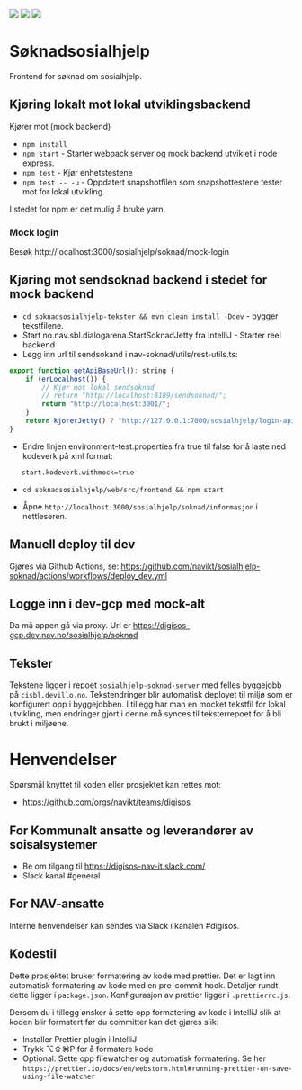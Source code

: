 ![](https://github.com/navikt/sosialhjelp-soknad/workflows/Build%20image/badge.svg?branch=master)
![](https://github.com/navikt/sosialhjelp-soknad/workflows/Deploy%20til%20dev/badge.svg?)
![](https://github.com/navikt/sosialhjelp-soknad/workflows/Deploy%20til%20prod-sbs/badge.svg?)

# Søknadsosialhjelp

Frontend for søknad om sosialhjelp.

## Kjøring lokalt mot lokal utviklingsbackend

Kjører mot (mock backend)

-   `npm install`
-   `npm start` - Starter webpack server og mock backend utviklet i node express.
-   `npm test` - Kjør enhetstestene
-   `npm test -- -u` - Oppdatert snapshotfilen som snapshottestene tester mot for lokal utvikling.

I stedet for npm er det mulig å bruke yarn.

### Mock login

Besøk http://localhost:3000/sosialhjelp/soknad/mock-login

## Kjøring mot sendsoknad backend i stedet for mock backend

-   `cd soknadsosialhjelp-tekster && mvn clean install -Ddev` - bygger tekstfilene.
-   Start no.nav.sbl.dialogarena.StartSoknadJetty fra IntelliJ - Starter reel backend
-   Legg inn url til sendsokand i nav-soknad/utils/rest-utils.ts:

```javascript
export function getApiBaseUrl(): string {
    if (erLocalhost()) {
        // Kjør mot lokal sendsoknad
        // return "http://localhost:8189/sendsoknad/";
        return "http://localhost:3001/";
    }
    return kjorerJetty() ? "http://127.0.0.1:7000/sosialhjelp/login-api/soknad-api/" : "/sendsoknad/";
}
```

-   Endre linjen environment-test.properties fra true til false for å laste ned kodeverk på xml format:

```
   start.kodeverk.withmock=true
```

-   `cd soknadsosialhjelp/web/src/frontend && npm start`

-   Åpne `http://localhost:3000/sosialhjelp/soknad/informasjon` i nettleseren.

## Manuell deploy til dev

Gjøres via Github Actions, se: https://github.com/navikt/sosialhjelp-soknad/actions/workflows/deploy_dev.yml

## Logge inn i dev-gcp med mock-alt

Da må appen gå via proxy. Url er https://digisos-gcp.dev.nav.no/sosialhjelp/soknad

## Tekster

Tekstene ligger i repoet `sosialhjelp-soknad-server` med felles byggejobb på `cisbl.devillo.no`. Tekstendringer blir automatisk
deployet til miljø som er konfigurert opp i byggejobben. I tillegg har man en mocket tekstfil for lokal utvikling, men endringer
gjort i denne må synces til teksterrepoet for å bli brukt i miljøene.

# Henvendelser

Spørsmål knyttet til koden eller prosjektet kan rettes mot:

-   https://github.com/orgs/navikt/teams/digisos

## For Kommunalt ansatte og leverandører av soisalsystemer

-   Be om tilgang til https://digisos-nav-it.slack.com/
-   Slack kanal #general

## For NAV-ansatte

Interne henvendelser kan sendes via Slack i kanalen #digisos.

## Kodestil

Dette prosjektet bruker formatering av kode med prettier. Det er lagt inn automatisk formatering av kode med en pre-commit hook.
Detaljer rundt dette ligger i `package.json`. Konfigurasjon av prettier ligger i `.prettierrc.js`.

Dersom du i tillegg ønsker å sette opp formatering av kode i IntelliJ slik at koden blir formatert før du committer kan det gjøres slik:

-   Installer Prettier plugin i IntelliJ
-   Trykk ⌥⇧⌘P for å formatere kode
-   Optional: Sette opp filewatcher og automatisk formatering. Se her `https://prettier.io/docs/en/webstorm.html#running-prettier-on-save-using-file-watcher`
